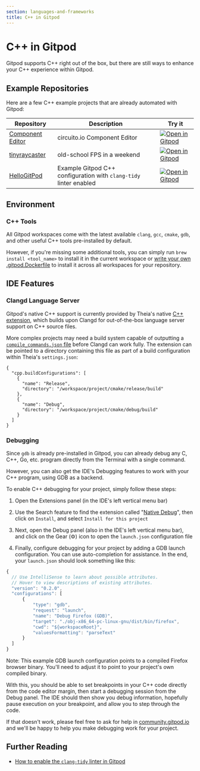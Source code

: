 ```yaml
---
section: languages-and-frameworks
title: C++ in Gitpod
---
```


# C++ in Gitpod

Gitpod supports C++ right out of the box, but there are still ways to enhance your C++ experience within Gitpod.

## Example Repositories

Here are a few C++ example projects that are already automated with Gitpod:

<div class="table-container">

| Repository                                                         | Description                                                       | Try it                                                                                                                                           |
| ------------------------------------------------------------------ | ----------------------------------------------------------------- | ------------------------------------------------------------------------------------------------------------------------------------------------ |
| [Component Editor](https://github.com/Circuito-io/ComponentEditor) | circuito.io Component Editor                                      | [![Open in Gitpod](https://gitpod.io/button/open-in-gitpod.svg)](https://gitpod.io/#https://github.com/Circuito-io/ComponentEditor)              |
| [tinyraycaster](https://github.com/ssloy/tinyraycaster)            | old-school FPS in a weekend                                       | [![Open in Gitpod](https://gitpod.io/button/open-in-gitpod.svg)](https://gitpod.io/#https://github.com/ssloy/tinyraycaster)                      |
| [HelloGitPod](https://github.com/Shadouw/HelloGitPod)              | Example Gitpod C++ configuration with `clang-tidy` linter enabled | [![Open in Gitpod](https://gitpod.io/button/open-in-gitpod.svg)](https://gitpod.io/#https://github.com/Shadouw/HelloGitPod/blob/master/main.cpp) |

</div>

## Environment

### C++ Tools

All Gitpod workspaces come with the latest available `clang`, `gcc`, `cmake`, `gdb`, and other useful C++ tools pre-installed by default.

However, if you're missing some additional tools, you can simply run `brew install <tool_name>` to install it in the current workspace or [write your own .gitpod.Dockerfile](https://www.gitpod.io/docs/config-docker/#creating-docker-images-for-gitpod) to install it across all workspaces for your repository.

## IDE Features

### Clangd Language Server

Gitpod's native C++ support is currently provided by Theia's native [C++ extension](https://www.npmjs.com/package/@theia/cpp), which builds upon Clangd for out-of-the-box language server support on C++ source files.

More complex projects may need a build system capable of outputting a [`compile_commands.json` file](https://clang.llvm.org/docs/JSONCompilationDatabase.html) before Clangd can work fully.
The extension can be pointed to a directory containing this file as part of a build configuration within Theia's `settings.json`:

```
{
  "cpp.buildConfigurations": [
    {
      "name": "Release",
      "directory": "/workspace/project/cmake/release/build"
    },
    {
      "name": "Debug",
      "directory": "/workspace/project/cmake/debug/build"
    }
  ]
}
```

### Debugging

Since `gdb` is already pre-installed in Gitpod, you can already debug any C, C++, Go, etc. program directly from the Terminal with a single command.

However, you can also get the IDE's Debugging features to work with your C++ program, using GDB as a backend.

To enable C++ debugging for your project, simply follow these steps:

1. Open the Extensions panel (in the IDE's left vertical menu bar)

2. Use the Search feature to find the extension called "[Native Debug](https://open-vsx.org/extension/webfreak/debug)", then click on `Install`, and select `Install for this project`

3. Next, open the Debug panel (also in the IDE's left vertical menu bar), and click on the Gear (⚙️) icon to open the `launch.json` configuration file

4. Finally, configure debugging for your project by adding a GDB launch configuration. You can use auto-completion for assistance. In the end, your `launch.json` should look something like this:

```js
{
  // Use IntelliSense to learn about possible attributes.
  // Hover to view descriptions of existing attributes.
  "version": "0.2.0",
  "configurations": [
      {
          "type": "gdb",
          "request": "launch",
          "name": "Debug Firefox (GDB)",
          "target": "./obj-x86_64-pc-linux-gnu/dist/bin/firefox",
          "cwd": "${workspaceRoot}",
          "valuesFormatting": "parseText"
      }
  ]
}
```

Note: This example GDB launch configuration points to a compiled Firefox browser binary. You'll need to adjust it to point to your project's own compiled binary.

With this, you should be able to set breakpoints in your C++ code directly from the code editor margin, then start a debugging session from the Debug panel. The IDE should then show you debug information, hopefully pause execution on your breakpoint, and allow you to step through the code.

If that doesn't work, please feel free to ask for help in [community.gitpod.io](https://community.gitpod.io) and we'll be happy to help you make debugging work for your project.

## Further Reading

- [How to enable the `clang-tidy` linter in Gitpod](https://community.gitpod.io/t/gitpod-and-c/622)
